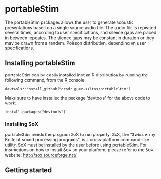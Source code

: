 # portableStim

The portableStim packages allows the user to generate acoustic presentations based on a single source audio file. The audio file is repeated several times, according to user specifications, and silence gaps are placed in between repeates. The silence gaps may be constant in duration or they may be drawn from a random, Poisson distribution, depending on user specifications.

## Installing portableStim
portableStim can be easily installed inot an R distribution by running the following command, from the R console:

```{r, eval= FALSE}
devtools::install_github("crodriguez-saltos/portableStim")
```

Make sure to have installed the package 'devtools' for the above code to work:

```{r, eval= FALSE}
install.packages("devtools")
```

### Installing SoX
portableStim needs the program SoX to run properly. SoX, the "Swiss Army Knife of sound processing programs", is a cross-platform command-line utility. SoX must be installed by the user before using portableStim. For instructions on how to install SoX on your platform, please refer to the SoX website: http://sox.sourceforge.net/

## Getting started